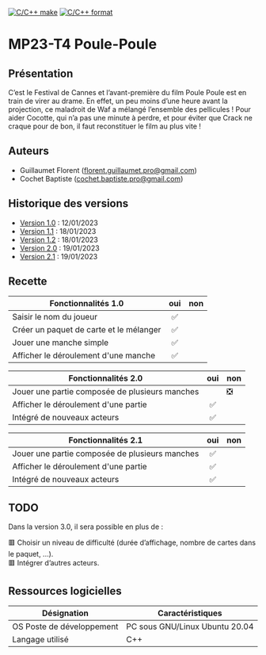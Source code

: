 [![C/C++ make](https://github.com/btssn-lasalle84/MP23-T4/actions/workflows/c-cpp.yml/badge.svg?branch=develop)](https://github.com/btssn-lasalle84/MP23-T4/actions/workflows/c-cpp.yml) [![C/C++ format](https://github.com/btssn-lasalle84/MP23-T4/actions/workflows/cppformat.yml/badge.svg?branch=develop)](https://github.com/btssn-lasalle84/MP23-T4/actions/workflows/cppformat.yml)

# MP23-T4 Poule-Poule

## Présentation

C’est le Festival de Cannes et l’avant-première du film Poule Poule est en train de virer au drame.
En effet, un peu moins d’une heure avant la projection, ce maladroit de Waf a mélangé l’ensemble des pellicules !
Pour aider Cocotte, qui n’a pas une minute à perdre, et pour éviter que Crack ne craque pour
de bon, il faut reconstituer le film au plus vite !

## Auteurs

- Guillaumet Florent (<florent.guillaumet.pro@gmail.com>)
- Cochet Baptiste (<cochet.baptiste.pro@gmail.com>)

## Historique des versions

- [Version 1.0](https://github.com/btssn-lasalle84/MP23-T4/releases/tag/1.0) : 12/01/2023
- [Version 1.1](https://github.com/btssn-lasalle84/MP23-T4/releases/tag/1.1) : 18/01/2023
- [Version 1.2](https://github.com/btssn-lasalle84/MP23-T4/releases/tag/1.2) : 18/01/2023
- [Version 2.0](https://github.com/btssn-lasalle84/MP23-T4/releases/tag/2.0) : 19/01/2023
- [Version 2.1](https://github.com/btssn-lasalle84/MP23-T4/releases/tag/2.1) : 19/01/2023
## Recette

|Fonctionnalités 1.0|oui|non|
|---|:-:|---|
|Saisir le nom du joueur|✅|
|Créer un paquet de carte et le mélanger|✅|
|Jouer une manche simple|✅|
|Afficher le déroulement d'une manche|✅|

|Fonctionnalités 2.0|oui|non|
|---|:-:|---|
|Jouer une partie composée de plusieurs manches||:negative_squared_cross_mark:|
|Afficher le déroulement d'une partie|✅|
|Intégré de nouveaux acteurs|✅|

Fonctionnalités 2.1|oui|non|
|---|:-:|---|
|Jouer une partie composée de plusieurs manches|✅|
|Afficher le déroulement d'une partie|✅|
|Intégré de nouveaux acteurs|✅|
## TODO

Dans la version 3.0, il sera possible en plus de :

🟥 Choisir un niveau de difficulté (durée d’affichage, nombre de cartes dans le paquet, ...).  
🟥 Intégrer d’autres acteurs.

## Ressources logicielles

|Désignation|Caractéristiques|
|---|---|
|OS Poste de développement|PC sous GNU/Linux Ubuntu 20.04|
|Langage utilisé|C++|
